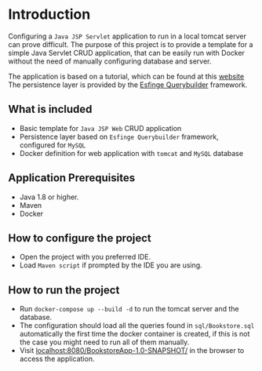 # Introduction

Configuring a `Java JSP Servlet` application to run in a local tomcat server can prove difficult.
The purpose of this project is to provide a template for a simple Java Servlet CRUD application, that can be easily run with Docker without the need of manually configuring database and server.

The application is based on a tutorial, which can be found at this [website](https://www.codejava.net/coding/jsp-servlet-jdbc-mysql-create-read-update-delete-crud-example)
The persistence layer is provided by the [Esfinge Querybuilder](http://esfinge.sourceforge.net/Query%20Builder.html) framework.

## What is included
* Basic template for `Java JSP Web` CRUD application
* Persistence layer based on `Esfinge Querybuilder` framework, configured for `MySQL`
* Docker definition for web application with `tomcat` and `MySQL` database

## Application Prerequisites

* Java 1.8 or higher.
* Maven
* Docker

## How to configure the project

* Open the project with you preferred IDE.
* Load `Maven script` if prompted by the IDE you are using.

## How to run the project
* Run `docker-compose up --build -d` to run the tomcat server and the database.
* The configuration should load all the queries found in `sql/Bookstore.sql` automatically the first time the docker container is created, if this is not the case you might need to run all of them manually.
* Visit [localhost:8080/BookstoreApp-1.0-SNAPSHOT/](http://localhost:8080/BookstoreApp-1.0-SNAPSHOT/) in the browser to access the application.